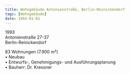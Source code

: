 ```yaml
---
title: Wohngebäude Antonienstraße, Berlin-Reinickendorf
tags: [Wohngebäude]
date: 1993-01-01
---
```

1993<br/>
Antonienstraße 27-37<br/>
Berlin-Reinickendorf

83 Wohnungen (7.900 m²)<br/>
• Neubau<br/>
• Entwurfs-, Genehmigungs- und Ausführungsplanung<br/>
• Bauherr: Dr. Kressner<br/>
